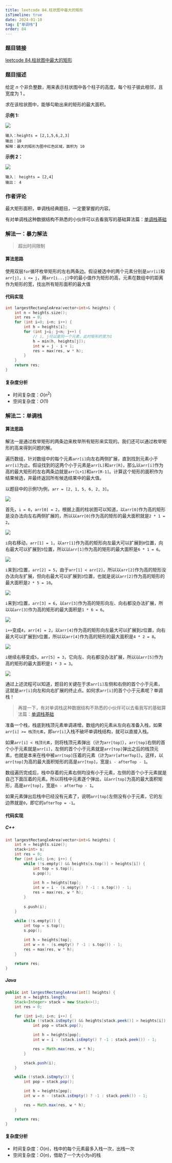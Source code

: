 ```yaml
---
title: leetcode 84.柱状图中最大的矩形
isTimeline: true
date: 2024-01-10
tag: ["单调栈"]
order: 84
---
```


### 题目链接

<a href="https://leetcode.cn/problems/largest-rectangle-in-histogram">leetcode 84.柱状图中最大的矩形</a>

### 题目描述

给定 *n* 个非负整数，用来表示柱状图中各个柱子的高度。每个柱子彼此相邻，且宽度为 1 。

求在该柱状图中，能够勾勒出来的矩形的最大面积。

**示例 1:**

![](https://ddf-typora-pics.oss-cn-shanghai.aliyuncs.com/picGo202401102141765.jpg)

```
输入：heights = [2,1,5,6,2,3]
输出：10
解释：最大的矩形为图中红色区域，面积为 10
```

**示例 2：**

![](https://ddf-typora-pics.oss-cn-shanghai.aliyuncs.com/picGo202401102141812.jpg)

```
输入： heights = [2,4]
输出： 4
```

### 作者评论

最大矩形面积，单调栈经典题目，一定要掌握的内容。

有对单调栈这种数据结构不熟悉的小伙伴可以去看我写的基础算法篇：[单调栈基础](../02_算法小册/07_单调栈.md)

### 解法一：暴力解法

> 超出时间限制

#### 算法思路

使用双层`for`循环枚举矩形的左右两条边。假设被选中的两个元素分别是`arr[i]`和`arr[j]`，`i <= j`，用`arr[i...j]`中的最小值作为矩形的高，元素在数组中的距离作为矩形的宽，找出所有矩形面积的最大值

#### 代码实现

```cpp
int largestRectangleArea(vector<int>& heights) {
    int n = heights.size();
    int res = 0;
    for (int i=0; i<n; i++) {
        int h = heights[i];
        for (int j=i; j<n; j++) {
            // i, j可以是同一个元素，此时矩形的宽为1
            h = min(h, heights[j]);
            int w = j - i + 1;
            res = max(res, w * h);
        }
    }
    return res;
}
```

#### 复杂度分析

- 时间复杂度：$O(n^2)$
- 空间复杂度：$O(1)$

### 解法二：单调栈

#### 算法思路

解法一是通过枚举矩形的两条边来枚举所有矩形来实现的。我们还可以通过枚举矩形的高来得到问题的解。

遍历数组，针对数组中的每个元素`arr[i]`向左右两侧扩展，直到找到元素小于`arr[i]`为止。假设找到的这两个小于元素是`arr[L]`和`arr[R]`，那么以`arr[i]`作为高的最大矩形的左右两条边就是`arr[L+1]`和`arr[R-1]`。计算这个矩形的面积作为结果候选，并最终返回所有候选结果中的最大值。

以题目中的示例1为例，`arr = [2, 1, 5, 6, 2, 3]`。

![](https://ddf-typora-pics.oss-cn-shanghai.aliyuncs.com/picGo202401111614006.png)

首先，`i = 0`，`arr[0] = 2`，根据上面的柱状图可以知道，以`arr[0]`作为高的矩形是没办法向左右两侧扩展的，所以以`arr[0]`作为高的矩形的最大面积就是`2 * 1 = 2`。

![](https://ddf-typora-pics.oss-cn-shanghai.aliyuncs.com/picGo202401111617620.png)

`i`向右移动，`arr[1] = 1`，以`arr[1]`作为高的矩形向左最大可以扩展到`0`位置，向右最大可以扩展到`5`位置，所以以`arr[1]`作为高的矩形的最大面积是`6 * 1 = 6`。

![](https://ddf-typora-pics.oss-cn-shanghai.aliyuncs.com/picGo202401111618637.png)

`i`来到`2`位置，`arr[2] = 5`，由于`arr[1] < arr[2]`，所以以`arr[2]`作为高的矩形没办法向左扩展，但向右最大可以扩展到`3`位置，也就是说以`arr[2]`作为高的矩形的最大面积是`2 * 5 = 10`。

![](https://ddf-typora-pics.oss-cn-shanghai.aliyuncs.com/picGo202401111621256.png)

`i`来到`3`位置，`arr[3] = 6`，以`arr[3]`作为高的矩形向左、向右都没办法扩展，所以以`arr[3]`作为高的矩形的最大面积是`1 * 6 = 6`。

![](https://ddf-typora-pics.oss-cn-shanghai.aliyuncs.com/picGo202401111622003.png)

`i++`变成`4`，`arr[4] = 2`，以`arr[4]`作为高的矩形向左最大可以扩展到`2`位置，向右最大可以扩展到`5`位置，所以以`arr[4]`作为高的矩形的最大面积是`4 * 2 = 8`。

![](https://ddf-typora-pics.oss-cn-shanghai.aliyuncs.com/picGo202401111624824.png)

`i`继续右移变成`5`，`arr[5] = 3`，它向左、向右都没办法扩展，所以以`arr[5]`作为高的矩形的最大面积是`1 * 3 = 3`。

![](https://ddf-typora-pics.oss-cn-shanghai.aliyuncs.com/picGo202401111625400.png)

通过上述流程可以知道，题目的关键在于求`arr[i]`左侧和右侧的首个小于元素，这就是`arr[i]`向左和向右扩展的终止点。如何求`arr[i]`的首个小于元素呢？单调栈！

> 再提一下，有对单调栈这种数据结构不熟悉的小伙伴可以去看我写的基础算法篇：[单调栈基础](../02_算法小册/07_单调栈.md)



准备一个栈，栈底到栈顶元素单调递增。数组内的元素从左向右准备入栈，如果`arr[i] >= 栈顶元素`，即`arr[i]`入栈不破坏单调栈结构，就可以直接入栈。

如果`arr[i] < 栈顶元素`，则将栈顶元素弹出（计为`arr[top]`），`arr[top]`右侧的首个小于元素就是`arr[i]`，左侧的首个小于元素就是`arr[top]`弹出之后的栈顶元素，也就是本来在栈中被`arr[top]`压着的元素（计为`arr[afterTop]`）。这样，以`arr[top]`为高的最大面积矩形的高是`arr[top]`，宽是`i - afterTop - 1`。

数组遍历完成后，栈中存着的元素右侧均没有小于元素，左侧的首个小于元素就是自己下面压着的元素。所以将栈中元素逐个弹出，以`arr[top]`为高的最大面积矩形，高是`arr[top]`，宽是`n - afterTop - 1`。

如果元素弹出后栈中已经没有元素了，说明`arr[top]`左侧没有小于元素，它的左边界就是`0`，即它的`afterTop = -1`。

#### 代码实现

##### C++

```cpp
int largestRectangleArea(vector<int>& heights) {
    int n = heights.size();
    stack<int> s;
    int res = 0;
    for (int i=0; i<n; i++) {
        while (!s.empty() && heights[s.top()] > heights[i]) {
            int top = s.top();
            s.pop();
            
            int h = heights[top];
            int w = i - (s.empty() ? -1 : s.top()) - 1;
            res = max(res, w * h);
        }
        
        s.push(i);
    }
    
    while (!s.empty()) {
        int top = s.top();
        s.pop();

        int h = heights[top];
        int w = n - (s.empty() ? -1 : s.top()) - 1;
        res = max(res, w * h);
    }
    
    return res;
}
```

##### Java

```java
public int largestRectangleArea(int[] heights) {
    int n = heights.length;
    Stack<Integer> stack = new Stack<>();
    int res = 0;

    for (int i=0; i<n; i++) {
        while (!stack.isEmpty() && heights[stack.peek()] > heights[i]) {
            int pop = stack.pop();

            int h = heights[pop];
            int w = i - (stack.isEmpty() ? -1 : stack.peek()) - 1;

            res = Math.max(res, w * h);
        }

        stack.push(i);
    }

    while (!stack.isEmpty()) {
        int pop = stack.pop();

        int h = heights[pop];
        int w = n - (stack.isEmpty() ? -1 : stack.peek()) - 1;

        res = Math.max(res, w * h);
    }

    return res;
}
```

#### 复杂度分析

- 时间复杂度：$O(n)$，栈中的每个元素最多入栈一次，出栈一次
- 空间复杂度：$O(n)$，借助了一个大小为`n`的栈
